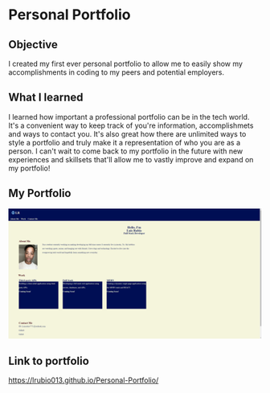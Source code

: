 # Personal Portfolio


## Objective
I created my first ever personal portfolio to allow me to easily show my accomplishments in coding to my peers and potential employers.

## What I learned
I learned how important a professional portfolio can be in the tech world. It's a convenient way to keep track of you're information, accomplishmets and ways to contact you. It's also great how there are unlimited ways to style a portfolio and truly make it a representation of who you are as a person. I can't wait to come back to my portfolio in the future with new experiences and skillsets that'll allow me to vastly improve and expand on my portfolio! 

## My Portfolio
<img src=assets\images\portfolio.png>

## Link to portfolio
https://lrubio013.github.io/Personal-Portfolio/
